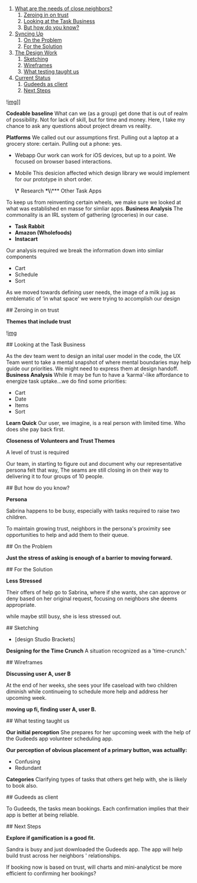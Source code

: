 



1.  [What are the needs of close neighbors?](#org279f9cd)
    1.  [Zeroing in on trust](#org849e540)
    2.  [Looking at the Task Business](#org3efce37)
    3.  [But how do you know?](#orga2f8557)
2.  [Syncing Up](#org9d41083)
    1.  [On the Problem](#orgc03a580)
    2.  [For the Solution](#org0a922e9)
3.  [The Design Work](#orgf5ebcd9)
    1.  [Sketching](#orgd8daf5b)
    2.  [Wireframes](#orgce9bdee)
    3.  [What testing taught us](#org7e8c6e6)
4.  [Current Status](#org15e840d)
    1.  [Gudeeds as client](#org5f4ca67)
    2.  [Next Steps](#org0816c40)

\![img](![img](https://paper-attachments.dropbox.com/s_939A39C54BE532AA128503EB46A60918FB25F0AE543B578BF78BB58E8F771B97_1626116205850_Prox+Peek+2021-07-12+13-54.gif))]]

<a id="org279f9cd"></a>

****Codeable baseline**** What can we (as a group) get done that is out of
realm of possibility. Not for lack of skill, but for time and money.
Here, I take my chance to ask any questions about project dream vs
reality.

****Platforms**** We called out our assumptions first. Pulling out a laptop at
a grocery store: certain. Pulling out a phone: yes.

-   Webapp Our work can work for iOS devices, but up to a point. We
    focused on browser based interactions.

-   Mobile This desicion affected which design library we would implement
    for our prototype in short order.
    
    ****\\\***** Research
    **\*\\**\\\*\*\* Other Task Apps

To keep us from reinventing certain wheels, we make sure we looked at
what was established en masse for simliar apps. ****Business Analysis**** The
commonality is an IRL system of gathering (groceries) in our case.

-   ****Task Rabbit****
-   ****Amazon (Wholefoods)****
-   ****Instacart****

Our analysis required we break the information down into simliar
components

-   Cart
-   Schedule
-   Sort

As we moved towards defining user needs, the image of a milk jug as
emblematic of ‘in what space' we were trying to accomplish our design

<a id="org849e540"></a>

\## Zeroing in on trust

****Themes that include trust****

\![img](![img](https://paper-attachments.dropbox.com/s_939A39C54BE532AA128503EB46A60918FB25F0AE543B578BF78BB58E8F771B97_1626047441287_2021-07-11+18.47.58.gif))

<a id="org3efce37"></a>

\## Looking at the Task Business

As the dev team went to design an inital user model in the code, the UX
Team went to take a mental snapshot of where mental boundaries may help
guide our priorities. We might need to express them at design handoff.  
****Business Analysis**** While it may be fun to have a ‘karma'-like
affordance to energize task uptake&#x2026;we do find some priorities:

-   Cart
-   Date
-   Items
-   Sort

****Learn Quick**** Our user, we imagine, is a real person with limited time.
Who does she pay back first.

****Closeness of Volunteers and Trust Themes****

A level of trust is required

Our team, in starting to figure out and document why our representative
persona felt that way, The seams are still closing in on their way to
delivering it to four groups of 10 people.

<a id="orga2f8557"></a>

\## But how do you know?

****Persona****

Sabrina happens to be busy, especially with tasks required to raise two
children.

To maintain growing trust, neighbors in the persona's proximity see
opportunities to help and add them to their queue.

<a id="org9d41083"></a>

<a id="orgc03a580"></a>

\## On the Problem

****Just the stress of asking is enough of a barrier to moving forward.****

<a id="org0a922e9"></a>

\## For the Solution

****Less Stressed****

Their offers of help go to Sabrina, where if she wants, she can approve
or deny based on her original request, focusing on neighbors she deems
appropriate.

while maybe still busy, she is less stressed out.

<a id="orgf5ebcd9"></a>

<a id="orgd8daf5b"></a>

\## Sketching

-   [design Studio Brackets]

****Designing for the Time Crunch**** A situation recognized as a
'time-crunch.'

<a id="orgce9bdee"></a>

\## Wireframes

****Discussing user A, user B****

At the end of her weeks, she sees your life caseload with two children
diminish while continueing to schedule more help and address her
upcoming week.

****moving up fi, finding user A, user B.****

<a id="org7e8c6e6"></a>

\## What testing taught us

****Our initial perception**** She prepares for her upcoming week with the
help of the Gudeeds app volunteer scheduling app.

****Our perception of obvious placement of a primary button, was
actuallly:****

-   Confusing
-   Redundant

****Categories**** Clarifying types of tasks that others get help with, she is
likely to book also.

<a id="org15e840d"></a>

<a id="org5f4ca67"></a>

\## Gudeeds as client

To Gudeeds, the tasks mean bookings. Each confirmation implies that
their app is better at being reliable.

<a id="org0816c40"></a>

\## Next Steps

****Explore if gamification is a good fit.****

Sandra is busy and just downloaded the Gudeeds app. The app will help
build trust across her neighbors ' relationships.

If booking now is based on trust, will charts and mini-analyticst be
more efficient to confirming her bookings?


